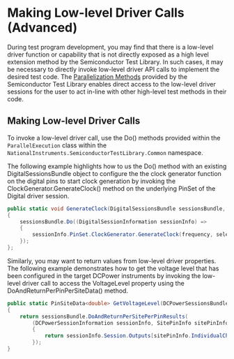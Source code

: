 # Making Low-level Driver Calls (Advanced)

During test program development, you may find that there is a low-level driver function or capability that is not directly exposed as a high level extension method by the Semiconductor Test Library. In such cases, it may be necessary to directly invoke low-level driver API calls to implement the desired test code. The [Parallelization Methods](ParallelExecution.md) provided by the Semiconductor Test Library enables direct access to the low-level driver sessions for the user to act in-line with other high-level test methods in their code.

## Making Low-level Driver Calls

To invoke a low-level driver call, use the Do() methods provided within the `ParallelExecution` class within the `NationalInstruments.SemiconductorTestLibrary.Common` namespace.

The following example highlights how to us the Do() method with an existing DigitalSessionsBundle object to configure the the clock generator function on the digital pins to start clock generation by invoking the ClockGenerator.GenerateClock() method on the underlying PinSet of the Digital driver session.

```C#
public static void GenerateClock(DigitalSessionsBundle sessionsBundle, double frequency)
{
    sessionsBundle.Do((DigitalSessionInformation sessionInfo) =>
    {
        sessionInfo.PinSet.ClockGenerator.GenerateClock(frequency, selectDigitalFunction: true);
    });
};
```

Similarly, you may want to return values from low-level driver properties. The following example demonstrates how to get the voltage level that has been configured in the target DCPower instruments by invoking the low-level driver call to access the VoltageLevel property using the DoAndReturnPerPinPerSiteData() method.

```C#
public static PinSiteData<double> GetVoltageLevel(DCPowerSessionsBundle sessionsBundle)
{
    return sessionsBundle.DoAndReturnPerSitePerPinResults(
        (DCPowerSessionInformation sessionInfo, SitePinInfo sitePinInfo) =>
        {
            return sessionInfo.Session.Outputs[sitePinInfo.IndividualChannelString].Source.Voltage.VoltageLevel;
        });
}
```
